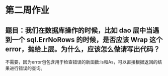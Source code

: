 # 第二周作业



## 题目：我们在数据库操作的时候，比如 dao 层中当遇到一个 sql.ErrNoRows 的时候，是否应该 Wrap 这个 error，抛给上层。为什么，应该怎么做请写出代码？



不需要，因为error包包含用于检查错误的新函数:ls和As，可以直接根据返回的结果进行错误的查询。